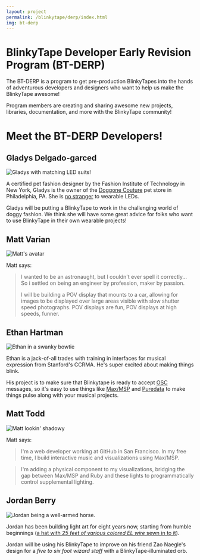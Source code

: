```yaml
---
layout: project
permalink: /blinkytape/derp/index.html
img: bt-derp
---
```


# BlinkyTape Developer Early Revision Program (BT-DERP)

The BT-DERP is a program to get pre-production BlinkyTapes into the hands of
adventurous developers and designers who want to help us make the BlinkyTape
awesome!

Program members are creating and sharing awesome new projects,
libraries, documentation, and more with the BlinkyTape community!

# Meet the BT-DERP Developers!

## Gladys Delgado-garced

![Gladys with matching LED suits!](/images/{{page.img}}/devs/gladys.jpg)

A certified pet fashion designer by the Fashion Institute of Technology in New York,
Gladys is the owner of the [Doggone Couture](http://www.yelp.com/biz/doggone-couture-philadelphia)
pet store in Philadelphia, PA. She is [no stranger](http://fashionista.com/2013/05/inside-fits-doggie-fashion-show/dsc_0187-cropped-2/) to wearable LEDs.

Gladys will be putting a BlinkyTape to work in the challenging world of doggy
fashion. We think she will have some great advice for folks who want to use
BlinkyTape in their own wearable projects!

## Matt Varian

![Matt's avatar](/images/{{page.img}}/devs/matt-v.jpg)

Matt says:

> I wanted to be an astronaught, but I couldn't ever spell it correctly... So i settled on being an engineer by profession, maker by passion.
>
> I will be building a POV display that mounts to a car, allowing for images to be displayed over large areas visible with slow shutter speed photographs. POV displays are fun, POV displays at high speeds, funner. 

## Ethan Hartman

![Ethan in a swanky bowtie](/images/{{page.img}}/devs/ethan.jpg)

Ethan is a jack-of-all trades with training in interfaces for musical expression from Stanford's CCRMA. He's super excited about making things blink.

His project is to make sure that Blinkytape is ready to accept [OSC](http://opensoundcontrol.org/) messages, so it's easy to use things like [Max/MSP](http://cycling74.com/products/max/) and [Puredata](http://puredata.info/) to make things pulse along with your musical projects.

## Matt Todd

![Matt lookin' shadowy](/images/{{page.img}}/devs/matt-t.jpg)

Matt says:

> I'm a web developer working at GitHub in San Francisco. In my free time, I build interactive music and visualizations using Max/MSP.

> I'm adding a physical component to my visualizations, bridging the gap between Max/MSP and Ruby and these lights to programmatically control supplemental lighting.

## Jordan Berry

![Jordan being a well-armed horse.](/images/{{page.img}}/devs/jordan.jpg)

Jordan has been building light art for eight years now, starting from humble beginnings ([a hat with *25 feet of various colored EL wire* sewn in to it](http://www.youtube.com/watch?v=PDqnY085m4U)). 

Jordan will be using his BlinkyTape to improve on his friend Zao Naegle's design
for a *five to six foot wizard staff* with a BlinkyTape-illuminated orb.
